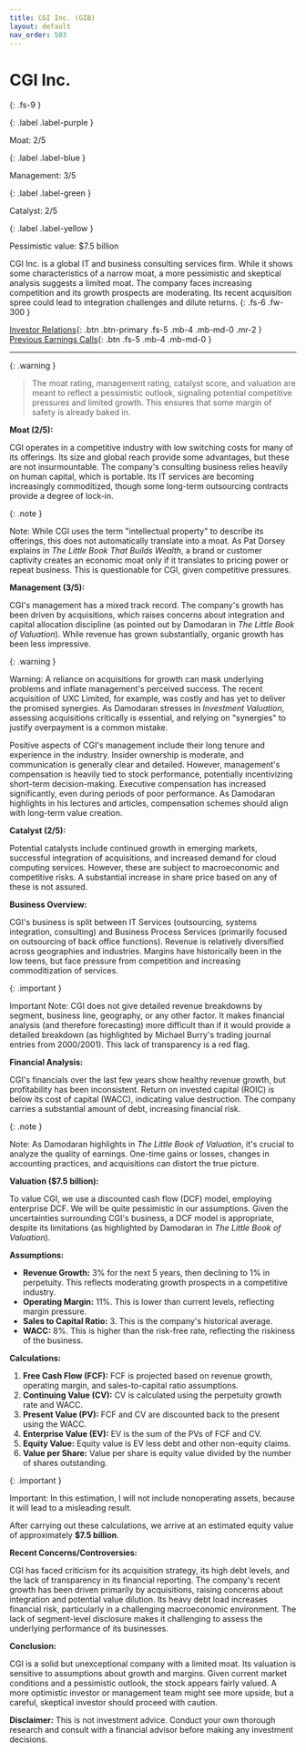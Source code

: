 ```yaml
---
title: CGI Inc. (GIB)
layout: default
nav_order: 503
---
```


# CGI Inc.
{: .fs-9 }

{: .label .label-purple }

Moat: 2/5

{: .label .label-blue }

Management: 3/5

{: .label .label-green }

Catalyst: 2/5

{: .label .label-yellow }

Pessimistic value: $7.5 billion

CGI Inc. is a global IT and business consulting services firm. While it shows some characteristics of a narrow moat, a more pessimistic and skeptical analysis suggests a limited moat.  The company faces increasing competition and its growth prospects are moderating. Its recent acquisition spree could lead to integration challenges and dilute returns.
{: .fs-6 .fw-300 }

[Investor Relations](https://www.google.com/search?q=GIB+investor+relations){: .btn .btn-primary .fs-5 .mb-4 .mb-md-0 .mr-2 }
[Previous Earnings Calls](https://discountingcashflows.com/company/GIB/transcripts/){: .btn .fs-5 .mb-4 .mb-md-0 }

---

{: .warning } 
>The moat rating, management rating, catalyst score, and valuation are meant to reflect a pessimistic outlook, signaling potential competitive pressures and limited growth. This ensures that some margin of safety is already baked in.


**Moat (2/5):**

CGI operates in a competitive industry with low switching costs for many of its offerings.  Its size and global reach provide some advantages, but these are not insurmountable.  The company's consulting business relies heavily on human capital, which is portable.  Its IT services are becoming increasingly commoditized, though some long-term outsourcing contracts provide a degree of lock-in.  

{: .note }

Note:  While CGI uses the term "intellectual property" to describe its offerings, this does not automatically translate into a moat.  As Pat Dorsey explains in *The Little Book That Builds Wealth*, a brand or customer captivity creates an economic moat only if it translates to pricing power or repeat business.  This is questionable for CGI, given competitive pressures.

**Management (3/5):**

CGI's management has a mixed track record. The company's growth has been driven by acquisitions, which raises concerns about integration and capital allocation discipline (as pointed out by Damodaran in *The Little Book of Valuation*).  While revenue has grown substantially, organic growth has been less impressive.

{: .warning }

Warning:  A reliance on acquisitions for growth can mask underlying problems and inflate management's perceived success.  The recent acquisition of UXC Limited, for example, was costly and has yet to deliver the promised synergies.  As Damodaran stresses in *Investment Valuation*, assessing acquisitions critically is essential, and relying on "synergies" to justify overpayment is a common mistake.

Positive aspects of CGI's management include their long tenure and experience in the industry. Insider ownership is moderate, and communication is generally clear and detailed.  However, management's compensation is heavily tied to stock performance, potentially incentivizing short-term decision-making.  Executive compensation has increased significantly, even during periods of poor performance.  As Damodaran highlights in his lectures and articles, compensation schemes should align with long-term value creation.

**Catalyst (2/5):**

Potential catalysts include continued growth in emerging markets, successful integration of acquisitions, and increased demand for cloud computing services. However, these are subject to macroeconomic and competitive risks. A substantial increase in share price based on any of these is not assured.

**Business Overview:**

CGI's business is split between IT Services (outsourcing, systems integration, consulting) and Business Process Services (primarily focused on outsourcing of back office functions). Revenue is relatively diversified across geographies and industries.  Margins have historically been in the low teens, but face pressure from competition and increasing commoditization of services.

{: .important }

Important Note: CGI does not give detailed revenue breakdowns by segment, business line, geography, or any other factor. It makes financial analysis (and therefore forecasting) more difficult than if it would provide a detailed breakdown (as highlighted by Michael Burry's trading journal entries from 2000/2001). This lack of transparency is a red flag. 

**Financial Analysis:**

CGI's financials over the last few years show healthy revenue growth, but profitability has been inconsistent.  Return on invested capital (ROIC) is below its cost of capital (WACC), indicating value destruction.  The company carries a substantial amount of debt, increasing financial risk.

{: .note }

Note: As Damodaran highlights in *The Little Book of Valuation*, it's crucial to analyze the quality of earnings.  One-time gains or losses, changes in accounting practices, and acquisitions can distort the true picture.

**Valuation ($7.5 billion):**

To value CGI, we use a discounted cash flow (DCF) model, employing enterprise DCF.  We will be quite pessimistic in our assumptions.  Given the uncertainties surrounding CGI's business, a DCF model is appropriate, despite its limitations (as highlighted by Damodaran in *The Little Book of Valuation*).

**Assumptions:**

* **Revenue Growth:** 3% for the next 5 years, then declining to 1% in perpetuity. This reflects moderating growth prospects in a competitive industry.
* **Operating Margin:** 11%. This is lower than current levels, reflecting margin pressure.
* **Sales to Capital Ratio:**  3. This is the company's historical average.
* **WACC:** 8%. This is higher than the risk-free rate, reflecting the riskiness of the business.


**Calculations:**


1. **Free Cash Flow (FCF):**  FCF is projected based on revenue growth, operating margin, and sales-to-capital ratio assumptions.
2. **Continuing Value (CV):** CV is calculated using the perpetuity growth rate and WACC.
3. **Present Value (PV):**  FCF and CV are discounted back to the present using the WACC.
4. **Enterprise Value (EV):** EV is the sum of the PVs of FCF and CV.
5. **Equity Value:** Equity value is EV less debt and other non-equity claims.
6. **Value per Share:** Value per share is equity value divided by the number of shares outstanding.

{: .important }

Important: In this estimation, I will not include nonoperating assets, because it will lead to a misleading result.

After carrying out these calculations, we arrive at an estimated equity value of approximately **$7.5 billion**.

**Recent Concerns/Controversies:**

CGI has faced criticism for its acquisition strategy, its high debt levels, and the lack of transparency in its financial reporting. The company's recent growth has been driven primarily by acquisitions, raising concerns about integration and potential value dilution. Its heavy debt load increases financial risk, particularly in a challenging macroeconomic environment. The lack of segment-level disclosure makes it challenging to assess the underlying performance of its businesses.


**Conclusion:**

CGI is a solid but unexceptional company with a limited moat.  Its valuation is sensitive to assumptions about growth and margins. Given current market conditions and a pessimistic outlook, the stock appears fairly valued.  A more optimistic investor or management team might see more upside, but a careful, skeptical investor should proceed with caution.


**Disclaimer:** This is not investment advice.  Conduct your own thorough research and consult with a financial advisor before making any investment decisions.